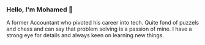 ### Hello, I'm Mohamed 👋
A former Accountant who pivoted his career into tech. Quite fond of puzzels and chess and can say that problem solving is a passion of mine. I have a strong eye for details and always keen on learning new things.
